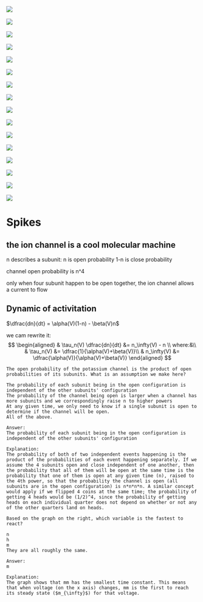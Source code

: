 ![](http://geekresearchlab.net/coursera/neuro/spi-1.jpg)<br><br>
![](http://geekresearchlab.net/coursera/neuro/spi-2.jpg)<br><br>
![](http://geekresearchlab.net/coursera/neuro/spi-3.jpg)<br><br>
![](http://geekresearchlab.net/coursera/neuro/spi-4.jpg)<br><br>
![](http://geekresearchlab.net/coursera/neuro/spi-5.jpg)<br><br>
![](http://geekresearchlab.net/coursera/neuro/spi-6.jpg)<br><br>
![](http://geekresearchlab.net/coursera/neuro/spi-7.jpg)<br><br>
![](http://geekresearchlab.net/coursera/neuro/spi-8.jpg)<br><br>
![](http://geekresearchlab.net/coursera/neuro/spi-9.jpg)<br><br>
![](http://geekresearchlab.net/coursera/neuro/spi-10.jpg)<br><br>
![](http://geekresearchlab.net/coursera/neuro/spi-11.jpg)<br><br>
![](http://geekresearchlab.net/coursera/neuro/spi-12.jpg)<br><br>
![](http://geekresearchlab.net/coursera/neuro/spi-13.jpg)<br><br>
![](http://geekresearchlab.net/coursera/neuro/spi-14.jpg)<br><br>
![](http://geekresearchlab.net/coursera/neuro/spi-15.jpg)<br><br>
![](http://geekresearchlab.net/coursera/neuro/spi-16.jpg)<br>

# Spikes
## the ion channel is a cool molecular machine
n describes a subunit:
n is open probability
1-n is close probability

channel open probability is n^4

only when four subunit happen to be open together, the ion channel allows a current to flow

## Dynamic of activitation
$\dfrac{dn}{dt} = \alpha(V)(1-n) - \beta(V)n$

we cam rewrite it:
$$
\begin{aligned}
    & \tau_n(V) \dfrac{dn}{dt} &= n_\infty(V) - n \\
where:&\\
    & \tau_n(V)   &= \dfrac{1}{\alpha(V)+\beta(V)}\\
    & n_\infty(V) &= \dfrac{\alpha(V)}{\alpha(V)+\beta(V)}
\end{aligned}
$$

```
The open probability of the potassium channel is the product of open probabilities of its subunits. What is an assumption we make here?

The probability of each subunit being in the open configuration is independent of the other subunits' configuration
The probability of the channel being open is larger when a channel has more subunits and we correspondingly raise n to higher powers
At any given time, we only need to know if a single subunit is open to determine if the channel will be open.
All of the above.

Answer:
The probability of each subunit being in the open configuration is independent of the other subunits' configuration

Explanation:
The probability of both of two independent events happening is the product of the probabilities of each event happening separately. If we assume the 4 subunits open and close independent of one another, then the probability that all of them will be open at the same time is the probability that one of them is open at any given time (n), raised to the 4th power, so that the probability the channel is open (all subunits are in the open configuration) is n*n*n*n. A similar concept would apply if we flipped 4 coins at the same time; the probability of getting 4 heads would be (1/2)^4, since the probability of getting heads on each individual quarter does not depend on whether or not any of the other quarters land on heads.
```
```
Based on the graph on the right, which variable is the fastest to react?

n
h
m
They are all roughly the same.

Answer:
m

Explanation:
The graph shows that mm has the smallest time constant. This means that when voltage (on the x axis) changes, mm is the first to reach its steady state ($m_{\infty}$) for that voltage.
```